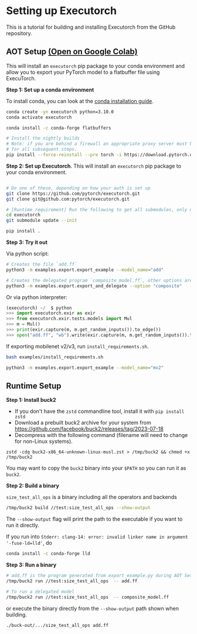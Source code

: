 # Setting up Executorch

This is a tutorial for building and installing Executorch from the GitHub repository.

## AOT Setup [(Open on Google Colab)](https://colab.research.google.com/drive/1oJBt3fj_Tr3FE7L9RdUgSKK9XzJfUv4F#scrollTo=fC4CB3kFhHPJ)


This will install an `executorch` pip package to your conda environment and
allow you to export your PyTorch model to a flatbuffer file using ExecuTorch.

**Step 1: Set up a conda environment**

To install conda, you can look at the
[conda installation guide](https://conda.io/projects/conda/en/latest/user-guide/install/index.html).

```bash
conda create -yn executorch python=3.10.0
conda activate executorch

conda install -c conda-forge flatbuffers

# Install the nightly builds
# Note: if you are behind a firewall an appropriate proxy server must be setup
# for all subsequent steps.
pip install --force-reinstall --pre torch -i https://download.pytorch.org/whl/nightly/cpu
```

**Step 2: Set up Executorch**. This will install an  `executorch` pip package to your conda environment.
```bash

# Do one of these, depending on how your auth is set up
git clone https://github.com/pytorch/executorch.git
git clone git@github.com:pytorch/executorch.git

# [Runtime requirement] Run the following to get all submodules, only need for runtime setup
cd executorch
git submodule update --init

pip install .

```

**Step 3: Try it out**

Via python script:
```bash
# Creates the file `add.ff`
python3 -m examples.export.export_example --model_name="add"

# Creates the delegated program `composite_model.ff`, other options are "whole" and "partition"
python3 -m examples.export.export_and_delegate --option "composite"
```

Or via python interpreter:
```python
(executorch) ~/  $ python
>>> import executorch.exir as exir
>>> from executorch.exir.tests.models import Mul
>>> m = Mul()
>>> print(exir.capture(m, m.get_random_inputs()).to_edge())
>>> open("add.ff", "wb").write(exir.capture(m, m.get_random_inputs()).to_edge().to_executorch().buffer)
```

If exporting mobilenet v2/v3, run `install_requirements.sh`.

```bash
bash examples/install_requirements.sh

python3 -m examples.export.export_example --model_name="mv2"
```

## Runtime Setup

**Step 1: Install buck2**

- If you don't have the `zstd` commandline tool, install it with `pip install zstd`
- Download a prebuilt buck2 archive for your system from https://github.com/facebook/buck2/releases/tag/2023-07-18
- Decompress with the following command (filename will need to change for non-Linux systems).

```
zstd -cdq buck2-x86_64-unknown-linux-musl.zst > /tmp/buck2 && chmod +x /tmp/buck2
```

You may want to copy the `buck2` binary into your `$PATH` so you can run it as `buck2`.

**Step 2: Build a binary**

`size_test_all_ops` is a binary including all the operators and backends

```bash
/tmp/buck2 build //test:size_test_all_ops --show-output
```

The `--show-output` flag will print the path to the executable if you want to run it directly.

If you run into `Stderr: clang-14: error: invalid linker name in argument '-fuse-ld=lld'`, do
```bash
conda install -c conda-forge lld
```

**Step 3: Run a binary**

```bash
# add.ff is the program generated from export_example.py during AOT Setup Step 3
/tmp/buck2 run //test:size_test_all_ops  -- add.ff

# To run a delegated model
/tmp/buck2 run //test:size_test_all_ops  -- composite_model.ff
```

or execute the binary directly from the `--show-output` path shown when building.

```bash
./buck-out/.../size_test_all_ops add.ff
```
